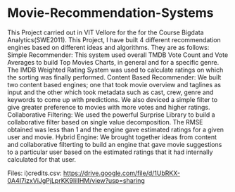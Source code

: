 # Movie-Recommendation-Systems
This Project carried out  in VIT Vellore for the for the Course Bigdata Analytics(SWE2011).
This Project, I have built 4 different recommendation engines based on different ideas and algorithms. 
They are as follows:
Simple Recommender: This system used overall TMDB Vote Count and Vote Averages to build Top Movies Charts, in general and for a specific genre. The IMDB Weighted Rating System was used to calculate ratings on which the sorting was finally performed.
Content Based Recommender: We built two content based engines; one that took movie overview and taglines as input and the other which took metadata such as cast, crew, genre and keywords to come up with predictions. We also deviced a simple filter to give greater preference to movies with more votes and higher ratings.
Collaborative Filtering: We used the powerful Surprise Library to build a collaborative filter based on single value decomposition. The RMSE obtained was less than 1 and the engine gave estimated ratings for a given user and movie.
Hybrid Engine: We brought together ideas from content and collaborative filterting to build an engine that gave movie suggestions to a particular user based on the estimated ratings that it had internally calculated for that user.

Files:
i)credits.csv: https://drive.google.com/file/d/1UbRKX-0A4I7izxViJgPjLprKK9IilIHM/view?usp=sharing
